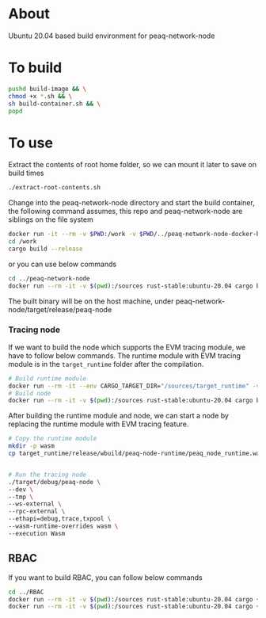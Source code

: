 # About
Ubuntu 20.04 based build environment for peaq-network-node

# To build
```bash
pushd build-image && \
chmod +x *.sh && \
sh build-container.sh && \
popd
```

# To use

Extract the contents of root home folder, so we can mount it later to save on build times
```bash
./extract-root-contents.sh
```

Change into the peaq-network-node directory and start the build container, the following command assumes, this repo and peaq-network-node are siblings on the file system

```bash
docker run -it --rm -v $PWD:/work -v $PWD/../peaq-network-node-docker-builder/dev-env/root:/root rust-stable:ubuntu-20.04 /bin/bash
cd /work
cargo build --release
```
or you can use below commands
```bash
cd ../peaq-network-node
docker run --rm -it -v $(pwd):/sources rust-stable:ubuntu-20.04 cargo build --release --manifest-path=/sources/Cargo.toml
```

The built binary will be on the host machine, under peaq-network-node/target/release/peaq-node

### Tracing node
If we want to build the node which supports the EVM tracing module, we have to follow below commands. The runtime module with EVM tracing module is in the `target_runtime` folder after the compilation.

```bash
# Build runtime module
docker run --rm -it --env CARGO_TARGET_DIR="/sources/target_runtime" -v $(pwd):/sources rust-stable:ubuntu-20.04 cargo build --release -p peaq-node-runtime --features "std aura evm-tracing" --manifest-path=/sources/Cargo.toml
# Build node
docker run --rm -it -v $(pwd):/sources rust-stable:ubuntu-20.04 cargo build --release --manifest-path=/sources/Cargo.toml
```

After building the runtime module and node, we can start a node by replacing the runtime module with EVM tracing feature.
```bash
# Copy the runtime module
mkdir -p wasm
cp target_runtime/release/wbuild/peaq-node-runtime/peaq_node_runtime.wasm wasm


# Run the tracing node
./target/debug/peaq-node \
--dev \
--tmp \
--ws-external \
--rpc-external \
--ethapi=debug,trace,txpool \
--wasm-runtime-overrides wasm \
--execution Wasm
```

## RBAC
If you want to build RBAC, you can follow below commands

```bash
cd ../RBAC
docker run --rm -it -v $(pwd):/sources rust-stable:ubuntu-20.04 cargo +nightly contract build --manifest-path=/sources/Cargo.toml
docker run --rm -it -v $(pwd):/sources rust-stable:ubuntu-20.04 cargo +nightly contract test --manifest-path=/sources/Cargo.toml
```
